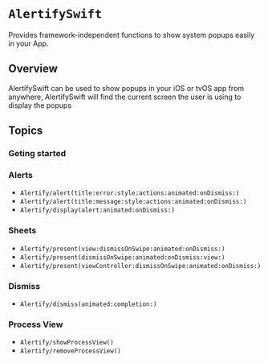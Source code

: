# ``AlertifySwift``

Provides framework-independent functions to show system popups easily in your App.

## Overview

AlertifySwift can be used to show popups in your iOS or tvOS app from anywhere, AlertifySwift will find the current screen the user is using to display the popups

## Topics

### Geting started

### Alerts
- ``Alertify/alert(title:error:style:actions:animated:onDismiss:)`` 
- ``Alertify/alert(title:message:style:actions:animated:onDismiss:)``
- ``Alertify/display(alert:animated:onDismiss:)``

### Sheets
- ``Alertify/present(view:dismissOnSwipe:animated:onDismiss:)``
- ``Alertify/present(dismissOnSwipe:animated:onDismiss:view:)``
- ``Alertify/present(viewController:dismissOnSwipe:animated:onDismiss:)``

### Dismiss 
- ``Alertify/dismiss(animated:completion:)``

### Process View 
- ``Alertify/showProcessView()``
- ``Alertify/removeProcessView()``

